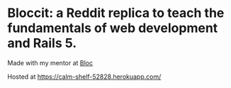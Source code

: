 # Bloccit: a Reddit replica to teach the fundamentals of web development and Rails 5.

Made with my mentor at [Bloc](http://bloc.io) 

Hosted at https://calm-shelf-52828.herokuapp.com/
